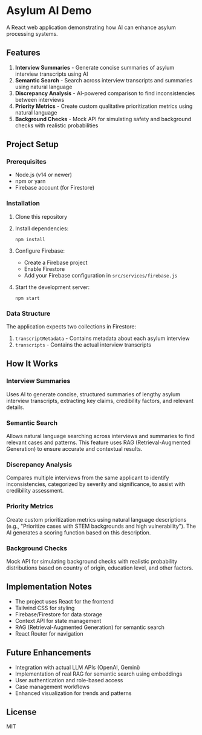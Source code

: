 # Asylum AI Demo

A React web application demonstrating how AI can enhance asylum processing systems.

## Features

1. **Interview Summaries** - Generate concise summaries of asylum interview transcripts using AI
2. **Semantic Search** - Search across interview transcripts and summaries using natural language
3. **Discrepancy Analysis** - AI-powered comparison to find inconsistencies between interviews
4. **Priority Metrics** - Create custom qualitative prioritization metrics using natural language
5. **Background Checks** - Mock API for simulating safety and background checks with realistic probabilities

## Project Setup

### Prerequisites

- Node.js (v14 or newer)
- npm or yarn
- Firebase account (for Firestore)

### Installation

1. Clone this repository
2. Install dependencies:
   ```
   npm install
   ```
3. Configure Firebase:
   - Create a Firebase project
   - Enable Firestore
   - Add your Firebase configuration in `src/services/firebase.js`

4. Start the development server:
   ```
   npm start
   ```

### Data Structure

The application expects two collections in Firestore:

1. `transcriptMetadata` - Contains metadata about each asylum interview
2. `transcripts` - Contains the actual interview transcripts

## How It Works

### Interview Summaries
Uses AI to generate concise, structured summaries of lengthy asylum interview transcripts, extracting key claims, credibility factors, and relevant details.

### Semantic Search
Allows natural language searching across interviews and summaries to find relevant cases and patterns. This feature uses RAG (Retrieval-Augmented Generation) to ensure accurate and contextual results.

### Discrepancy Analysis
Compares multiple interviews from the same applicant to identify inconsistencies, categorized by severity and significance, to assist with credibility assessment.

### Priority Metrics
Create custom prioritization metrics using natural language descriptions (e.g., "Prioritize cases with STEM backgrounds and high vulnerability"). The AI generates a scoring function based on this description.

### Background Checks
Mock API for simulating background checks with realistic probability distributions based on country of origin, education level, and other factors.

## Implementation Notes

- The project uses React for the frontend
- Tailwind CSS for styling
- Firebase/Firestore for data storage
- Context API for state management
- RAG (Retrieval-Augmented Generation) for semantic search
- React Router for navigation

## Future Enhancements

- Integration with actual LLM APIs (OpenAI, Gemini)
- Implementation of real RAG for semantic search using embeddings
- User authentication and role-based access
- Case management workflows
- Enhanced visualization for trends and patterns

## License

MIT
